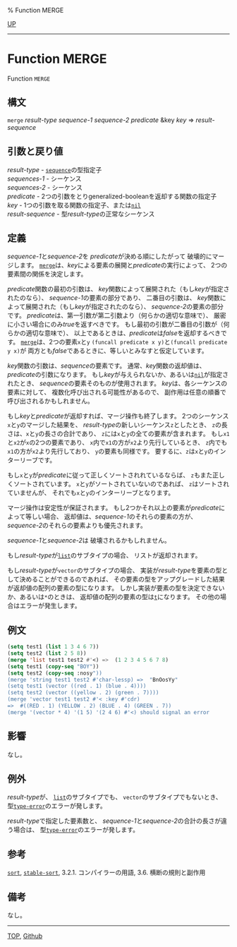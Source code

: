 % Function MERGE

[UP](17.3.html)  

---

# Function **MERGE**


Function `MERGE`


## 構文

`merge` *result-type* *sequence-1* *sequence-2* *predicate*
 &key *key* => *result-sequence*


## 引数と戻り値

*result-type* - [`sequence`](17.3.sequence.html)の型指定子  
*sequences-1* - シーケンス  
*sequences-2* - シーケンス  
*predicate* - 2つの引数をとりgeneralized-booleanを返却する関数の指定子  
*key* - 1つの引数を取る関数の指定子、または[`nil`](5.3.nil-variable.html)  
*result-sequence* - 型*result-type*の正常なシーケンス


## 定義

*sequence-1*と*sequence-2*を
*predicate*が決める順にしたがって
破壊的にマージします。
[`merge`](17.3.merge.html)は、*key*による要素の展開と*predicate*の実行によって、
2つの要素間の関係を決定します。

*predicate*関数の最初の引数は、
*key*関数によって展開された（もし*key*が指定されたのなら）、
*sequence-1*の要素の部分であり、
二番目の引数は、
*key*関数によって展開された（もし*key*が指定されたのなら）、
*sequence-2*の要素の部分です。
*predicate*は、第一引数が第二引数より（何らかの適切な意味で）、
厳密に小さい場合にのみ*true*を返すべきです。
もし最初の引数が二番目の引数が（何らかの適切な意味で）、
以上であるときは、*predicate*は*false*を返却するべきです。
[`merge`](17.3.merge.html)は、2つの要素`x`と`y`
`(funcall predicate x y)`と`(funcall predicate y x)`が
両方とも*false*であるときに、等しいとみなすと仮定しています。

*key*関数の引数は、*sequence*の要素です。
通常、*key*関数の返却値は、*predicate*の引数になります。
もし*key*が与えられないか、あるいは[`nil`](5.3.nil-variable.html)が指定されたとき、
*sequence*の要素そのものが使用されます。
*key*は、各シーケンスの要素に対して、
複数化呼び出される可能性があるので、
副作用は任意の順番で呼び出されるかもしれません。

もし*key*と*predicate*が返却すれば、マージ操作も終了します。
2つのシーケンス`x`と`y`のマージした結果を、
*result-type*の新しいシーケンス`z`としたとき、
`z`の長さは、`x`と`y`の長さの合計であり、
`z`には`x`と`y`の全ての要素が含まれます。
もし`x1`と`x2`が`x`の2つの要素であり、
`x`内で`x1`の方が`x2`より先行しているとき、
`z`内でも`x1`の方が`x2`より先行しており、
`y`の要素も同様です。
要するに、`z`は`x`と`y`のインターリーブです。

もし`x`と`y`が*predicate*に従って正しくソートされれているならば、
`z`もまた正しくソートされています。
`x`と`y`がソートされていないのであれば、
`z`はソートされていませんが、
それでも`x`と`y`のインターリーブとなります。

マージ操作は安定性が保証されます。
もし2つかそれ以上の要素が*predicate*によって等しい場合、
返却値は、*sequence-1*のそれらの要素の方が、
*sequence-2*のそれらの要素よりも優先されます。

*sequence-1*と*sequence-2*は 破壊されるかもしれません。

もし*result-type*が[`list`](14.2.list-system-class.html)のサブタイプの場合、
リストが返却されます。

もし*result-type*が`vector`のサブタイプの場合、
実装が*result-type*を要素の型として決めることができるのであれば、
その要素の型をアップグレードした結果が返却値の配列の要素の型になります。
しかし実装が要素の型を決定できないか、あるいは`*`のときは、
返却値の配列の要素の型は[`t`](4.4.t-system-class.html)になります。
その他の場合はエラーが発生します。


## 例文

```lisp
(setq test1 (list 1 3 4 6 7))
(setq test2 (list 2 5 8))
(merge 'list test1 test2 #'<) =>  (1 2 3 4 5 6 7 8)
(setq test1 (copy-seq "BOY"))
(setq test2 (copy-seq :nosy"))
(merge 'string test1 test2 #'char-lessp) =>  "BnOosYy"
(setq test1 (vector ((red . 1) (blue . 4))))
(setq test2 (vector ((yellow . 2) (green . 7))))
(merge 'vector test1 test2 #'< :key #'cdr) 
=>  #((RED . 1) (YELLOW . 2) (BLUE . 4) (GREEN . 7)) 
(merge '(vector * 4) '(1 5) '(2 4 6) #'<) should signal an error
```


## 影響

なし。


## 例外

*result-type*が、
[`list`](14.2.list-system-class.html)のサブタイプでも、
`vector`のサブタイプでもないとき、
型[`type-error`](4.4.type-error.html)のエラーが発します。

*result-type*で指定した要素数と、
*sequence-1*と*sequence-2*の合計の長さが違う場合は、
型[`type-error`](4.4.type-error.html)のエラーが発します。



## 参考

[`sort`](17.3.sort.html),
[`stable-sort`](17.3.sort.html),
3.2.1. コンパイラーの用語,
3.6. 横断の規則と副作用


## 備考

なし。


---
[TOP](index.html),  [Github](https://github.com/nptcl/npt-japanese)

